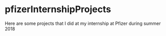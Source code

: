 # pfizerInternshipProjects
Here are some projects that I did at my internship at Pfizer during summer 2018

